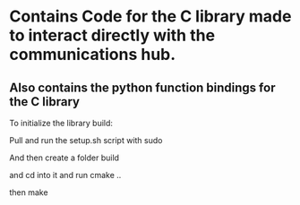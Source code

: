 # Contains Code for the C library made to interact directly with the communications hub.

## Also contains the python function bindings for the C library

To initialize the library build:

Pull and run the setup.sh script with sudo

And then create a folder build

and cd into it and run cmake ..

then make
